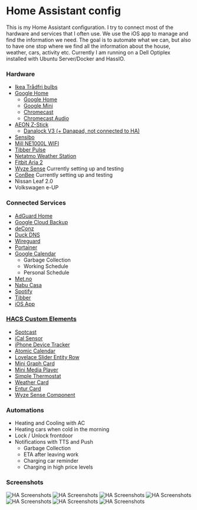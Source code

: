 # Home Assistant config

This is my Home Assistant configuration.
I try to connect most of the hardware and services that I often use. We use the iOS app to manage and find the information we need. The goal is to automate what we can, but also to have one stop where we find all the information about the house, weather, cars, activity etc.
Currently I am running on a Dell Optiplex installed with Ubuntu Server/Docker and HassIO. 


### Hardware

*  [Ikea Trådfri bulbs](https://www.ikea.com/no/no/cat/smartbelysning-36812/)
*  [Google Home](https://store.google.com/product/google_home)
   *  [Google Home](https://store.google.com/product/google_home)
   *  [Google Mini](https://store.google.com/product/google_home_mini)
   *  [Chromecast](https://store.google.com/product/chromecast)
   *  [Chromecast Audio](https://www.google.com/intl/no_no/chromecast/audio/buy/)
*  [AEON Z-Stick](https://aeotec.com/z-wave-usb-stick/)
   *  [Danalock V3 (+ Danapad, not connected to HA)](https://danalock.com/products/danalock-v3-smart-lock/)
*  [Sensibo](https://sensibo.com/)
*  [Mill NE1000L WIFI](https://www.millheat.com/mill-wifi/ne1000l-wifi-jrxw9)
*  [Tibber Pulse](https://norge.tibber.com/products/pulse/)
*  [Netatmo Weather Station](https://www.netatmo.com/no-no/weather/weatherstation)
*  [Fitbit Aria 2](https://www.fitbit.com/aria2)
*  [Wyze Sense](https://www.wyze.com/wyze-sense/) Currently setting up and testing
*  [ConBee](https://shop.dresden-elektronik.de/conbee-2.html) Currently setting up and testing
*  Nissan Leaf 2.0
*  Volkswagen e-UP


### Connected Services
*  [AdGuard Home](https://github.com/hassio-addons/repository/tree/master/adguard)
*  [Google Cloud Backup](https://github.com/sabeechen/hassio-google-drive-backup)
*  [deConz](https://github.com/home-assistant/hassio-addons/tree/master/deconz)
*  [Duck DNS](https://www.duckdns.org/)
*  [Wireguard](https://github.com/hassio-addons/repository/tree/master/wireguard)
*  [Portainer](https://github.com/hassio-addons/repository/tree/master/portainer)
*  [Google Calendar](https://www.home-assistant.io/components/calendar.google/)
   *  Garbage Collection
   *  Working Schedule
   *  Personal Schedule
*  [Met.no](https://www.met.no/)
*  [Nabu Casa](https://www.nabucasa.com/)
*  [Spotify](https://www.spotify.com/us/)
*  [Tibber](https://norge.tibber.com/)
*  [iOS App](https://www.home-assistant.io/docs/ecosystem/ios/)

### [HACS Custom Elements](https://github.com/custom-components/hacs)
*  [Spotcast](https://github.com/fondberg/spotcast)
*  [iCal Sensor](https://github.com/tybritten/ical-sensor-homeassistant)
*  [iPhone Device Tracker](https://github.com/mudape/iphonedetect)
*  [Atomic Calendar](https://github.com/atomic7777/atomic_calendar)
*  [Lovelace Slider Entity Row](https://github.com/thomasloven/lovelace-slider-entity-row)
*  [Mini Graph Card](https://github.com/kalkih/mini-graph-card)
*  [Mini Media Player](https://github.com/kalkih/mini-media-player)
*  [Simple Thermostat](https://github.com/nervetattoo/simple-thermostat)
*  [Weather Card](https://github.com/bramkragten/weather-card)
*  [Entur Card](https://github.com/jonkristian/entur-card)
*  [Wyze Sense Component](https://github.com/kevinvincent/ha-wyzesense)


### Automations

*  Heating and Cooling with AC
*  Heating cars when cold in the morning
*  Lock / Unlock frontdoor
*  Notifications with TTS and Push
   *  Garbage Collection
   *  ETA after leaving work
   *  Charging car reminder
   *  Charging in high price levels

### Screenshots
<img src="https://github.com/Oldolo/Home-AssistantConfig/blob/master/screenshots/1.PNG" alt="HA Screenshots" />
<img src="https://github.com/Oldolo/Home-AssistantConfig/blob/master/screenshots/2.PNG" alt="HA Screenshots" />
<img src="https://github.com/Oldolo/Home-AssistantConfig/blob/master/screenshots/3.PNG" alt="HA Screenshots" />
<img src="https://github.com/Oldolo/Home-AssistantConfig/blob/master/screenshots/4.PNG" alt="HA Screenshots" />
<img src="https://github.com/Oldolo/Home-AssistantConfig/blob/master/screenshots/5.PNG" alt="HA Screenshots" />
<img src="https://github.com/Oldolo/Home-AssistantConfig/blob/master/screenshots/6.PNG" alt="HA Screenshots" />
<img src="https://github.com/Oldolo/Home-AssistantConfig/blob/master/screenshots/7.PNG" alt="HA Screenshots" />
